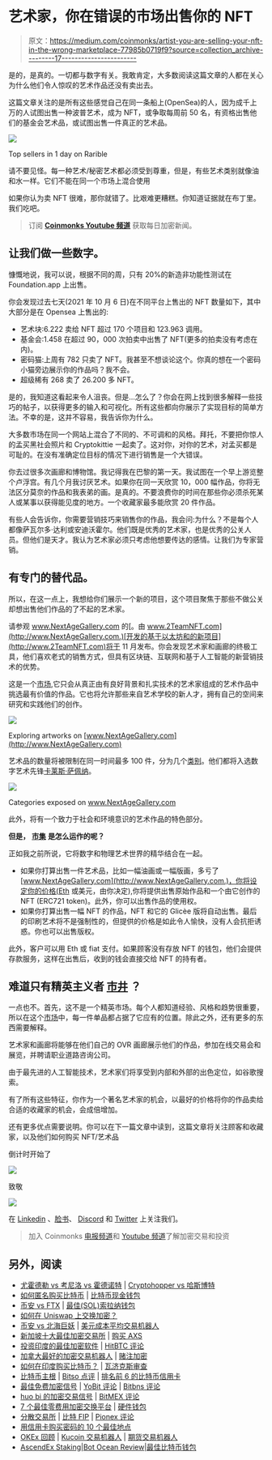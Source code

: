 # 艺术家，你在错误的市场出售你的 NFT

> 原文：<https://medium.com/coinmonks/artist-you-are-selling-your-nft-in-the-wrong-marketplace-77985b0719f9?source=collection_archive---------17----------------------->

是的，是真的。一切都与数字有关。我敢肯定，大多数阅读这篇文章的人都在关心为什么他们令人惊叹的艺术作品还没有卖出去。

这篇文章关注的是所有这些感觉自己在同一条船上(OpenSea)的人，因为成千上万的人试图出售一种波普艺术，成为 NFT，或争取每周前 50 名，有资格出售他们的基金会艺术品，或试图出售一件真正的艺术品。

![](img/42d172e54cbad3be87b6c10c9c222d89.png)

Top sellers in 1 day on Rarible

请不要见怪。每一种艺术/秘密艺术都必须受到尊重，但是，有些艺术类别就像油和水一样。它们不能在同一个市场上混合使用

如果你认为卖 NFT 很难，那你就错了。比艰难更糟糕。你知道证据就在布丁里。我们吃吧。

> 订阅 [**Coinmonks Youtube 频道**](https://www.youtube.com/c/coinmonks/videos) 获取每日加密新闻。

## **让我们做一些数字。**

慷慨地说，我可以说，根据不同的周，只有 20%的新造非功能性测试在 Foundation.app 上出售。

你会发现过去七天(2021 年 10 月 6 日)在不同平台上售出的 NFT 数量如下，其中大部分是在 Opensea 上售出的:

*   艺术块:6.222 卖给 NFT 超过 170 个项目和 123.963 调用。
*   基金会:1.458 在超过 90，000 次拍卖中出售了 NFT(更多的拍卖没有考虑在内)。
*   密码猫:上周有 782 只卖了 NFT。我甚至不想谈论这个。你真的想在一个密码小猫旁边展示你的作品吗？我不会。
*   超级稀有 268 卖了 26.200 多 NFT。

是的，我知道这看起来令人沮丧。但是…怎么了？你会在网上找到很多解释一些技巧的帖子，以获得更多的输入和可视化。所有这些都向你展示了实现目标的简单方法。不幸的是，这并不容易，我告诉你为什么。

大多数市场在同一个网站上混合了不同的、不可调和的风格。拜托，不要把你惊人的孟买黑社会照片和 Cryptokittie 一起卖了。这对你，对你的艺术，对孟买都是可耻的。在没有准确定位目标的情况下进行销售是一个大错误。

你去过很多次画廊和博物馆。我记得我在巴黎的第一天。我试图在一个早上游览整个卢浮宫。有几个月我讨厌艺术。如果你在同一天欣赏 10，000 幅作品，你将无法区分莫奈的作品和我表弟的画。是真的。不要浪费你的时间在那些你必须杀死某人或某事以获得能见度的地方。一个收藏家最多能欣赏 20 件作品。

有些人会告诉你，你需要营销技巧来销售你的作品，我会问:为什么？不是每个人都像萨瓦尔多·达利或安迪沃霍尔。他们既是优秀的艺术家，也是优秀的公关人员。但他们是天才。我认为艺术家必须只考虑他想要传达的感情。让我们为专家营销。

## 有专门的替代品。

所以，在这一点上，我想给你们展示一个新的项目，这个项目聚焦于那些不做公关却想出售他们作品的了不起的艺术家。

请参观 www.NextAgeGallery.com 的[。由 www.2TeamNFT.com](http://www.NextAgeGallery.com.)[开发的基于以太坊和的新项目](http://www.2TeamNFT.com)将于 11 月发布。你会发现艺术家和画廊的终极工具，他们喜欢老式的销售方式，但具有区块链、互联网和基于人工智能的新营销技术的优势。

这是一个[市场](https://nextagegallery.com/explore),它只会从真正由有良好背景和扎实技术的艺术家组成的艺术作品中挑选最有价值的作品。它也将允许那些来自艺术学校的新人才，拥有自己的空间来研究和实践他们的创作。

![](img/dd037128c5bf1312fde28e8871afe752.png)

Exploring artworks on [www.NextAgeGallery.com](http://www.NextAgeGallery.com)

艺术品的数量将被限制在同一时间最多 100 件，分为几个[类别](https://nextagegallery.com/galleries)。他们都将入选数字艺术先锋[卡莱斯·萨佩纳](https://nextagegallery.com/carles-sapena-i-grau)。

![](img/e66386cd2bc211eb1a5a83143ea002b5.png)

Categories exposed on www.NextAgeGallery.com

此外，将有一个致力于社会和环境意识的艺术作品的特色部分。

**但是，** [**市集**](https://nextagegallery.com/) **是怎么运作的呢？**

正如我之前所说，它将数字和物理艺术世界的精华结合在一起。

*   如果你打算出售一件艺术品，比如一幅油画或一幅版画，多亏了[www.NextAgeGallery.com](http://www.NextAgeGallery.com.)，你将设定你的价格(Eth 或美元，由你决定),你将提供出售原始作品和一个由它创作的 NFT (ERC721 token)。此外，你可以出售作品的使用权。
*   如果你打算出售一幅 NFT 的作品，NFT 和它的 Glicèe 版将自动出售。最后的印刷艺术将不是强制性的，但提供的价格是如此令人愉快，没有人会抗拒诱惑。你也可以出售版权。

此外，客户可以用 Eth 或 fiat 支付。如果顾客没有存放 NFT 的钱包，他们会提供存款服务，这样在出售后，收到的钱会直接交给 NFT 的持有者。

## **难道只有精英主义者** [**市井**](https://nextagegallery.com/) **？**

一点也不。首先，这不是一个精英市场。每个人都知道经验、风格和趋势很重要，所以在这个[市场](http://www.NextAgeGallery.com)中，每一件单品都占据了它应有的位置。除此之外，还有更多的东西需要解释。

艺术家和画廊将能够在他们自己的 OVR 画廊展示他们的作品，参加在线交易会和展览，并聘请职业道路咨询公司。

由于最先进的人工智能技术，艺术家们将享受到内部和外部的出色定位，如谷歌搜索。

有了所有这些特征，你作为一个著名艺术家的机会，以最好的价格将你的作品卖给合适的收藏家的机会，会成倍增加。

还有更多优点需要说明。你可以在下一篇文章中读到，这篇文章将关注顾客和收藏家，以及他们如何购买 NFT/艺术品

倒计时开始了

![](img/ec90b7a1f38a70bf74ce61476effd87e.png)

致敬

![](img/07cf4ba255d0d82b522ad865edcb85b5.png)

在 [Linkedin](https://www.linkedin.com/in/2teamnft-art-tokenization/) 、[脸书](https://www.facebook.com/2team.nft)、 [Discord](https://discord.com/channels/860818327135846400/860818327135846402) 和 [Twitter](https://twitter.com/nft_2) 上关注我们。

> 加入 Coinmonks [电报频道](https://t.me/coincodecap)和 [Youtube 频道](https://www.youtube.com/c/coinmonks/videos)了解加密交易和投资

## 另外，阅读

*   [尤霍德勒 vs 考尼洛 vs 霍德诺特](/coinmonks/youhodler-vs-coinloan-vs-hodlnaut-b1050acde55a) | [Cryptohopper vs 哈斯博特](https://blog.coincodecap.com/cryptohopper-vs-haasbot)
*   [如何匿名购买比特币](https://blog.coincodecap.com/buy-bitcoin-anonymously) | [比特币现金钱包](https://blog.coincodecap.com/bitcoin-cash-wallets)
*   [币安 vs FTX](https://blog.coincodecap.com/binance-vs-ftx) | [最佳(SOL)索拉纳钱包](https://blog.coincodecap.com/solana-wallets)
*   [如何在 Uniswap 上交换加密？](https://blog.coincodecap.com/swap-crypto-on-uniswap)
*   [币安 vs 北海巨妖](https://blog.coincodecap.com/binance-vs-kraken) | [美元成本平均交易机器人](https://blog.coincodecap.com/pionex-dca-bot)
*   [新加坡十大最佳加密交易所](https://blog.coincodecap.com/crypto-exchange-in-singapore) | [购买 AXS](https://blog.coincodecap.com/buy-axs-token)
*   [投资印度的最佳加密软件](https://blog.coincodecap.com/best-crypto-to-invest-in-india-in-2021) | [HitBTC 评论](/coinmonks/hitbtc-review-c5143c5d53c2)
*   [加拿大最好的加密交易机器人](https://blog.coincodecap.com/5-best-crypto-trading-bots-in-canada) | [赌注加密](https://blog.coincodecap.com/staking-crypto)
*   [如何在印度购买比特币？](/coinmonks/buy-bitcoin-in-india-feb50ddfef94) | [瓦济克斯审查](/coinmonks/wazirx-review-5c811b074f5b)
*   [比特币主根](https://blog.coincodecap.com/bitcoin-taproot) | [Bitso 点评](https://blog.coincodecap.com/bitso-review) | [排名前 6 的比特币信用卡](/coinmonks/bitcoin-credit-card-bc8ab6f377c6)
*   [最佳免费加密信号](https://blog.coincodecap.com/free-crypto-signals) | [YoBit 评论](/coinmonks/yobit-review-175464162c62) | [Bitbns 评论](/coinmonks/bitbns-review-38256a07e161)
*   [huo bi 的加密交易信号](https://blog.coincodecap.com/huobi-crypto-trading-signals) | [BitMEX 评论](https://blog.coincodecap.com/bitmex-review)
*   [7 个最佳零费用加密交换平台](https://blog.coincodecap.com/zero-fee-crypto-exchanges) | [硬件钱包](/coinmonks/hardware-wallets-dfa1211730c6)
*   [分散交易所](https://blog.coincodecap.com/what-are-decentralized-exchanges) | [比特 FIP](https://blog.coincodecap.com/bitbns-fip) | [Pionex 评论](https://blog.coincodecap.com/pionex-review-exchange-with-crypto-trading-bot)
*   [用信用卡购买密码的 10 个最佳地点](https://blog.coincodecap.com/buy-crypto-with-credit-card)
*   [OKEx 回顾](/coinmonks/okex-review-6b369304110f) | [Kucoin 交易机器人](/coinmonks/kucoin-trading-bot-automate-your-trades-8cf0ca2138e0) | [期货交易机器人](/coinmonks/futures-trading-bots-5a282ccee3f5)
*   [AscendEx Staking](https://blog.coincodecap.com/ascendex-staking)|[Bot Ocean Review](https://blog.coincodecap.com/bot-ocean-review)|[最佳比特币钱包](https://blog.coincodecap.com/bitcoin-wallets-india)